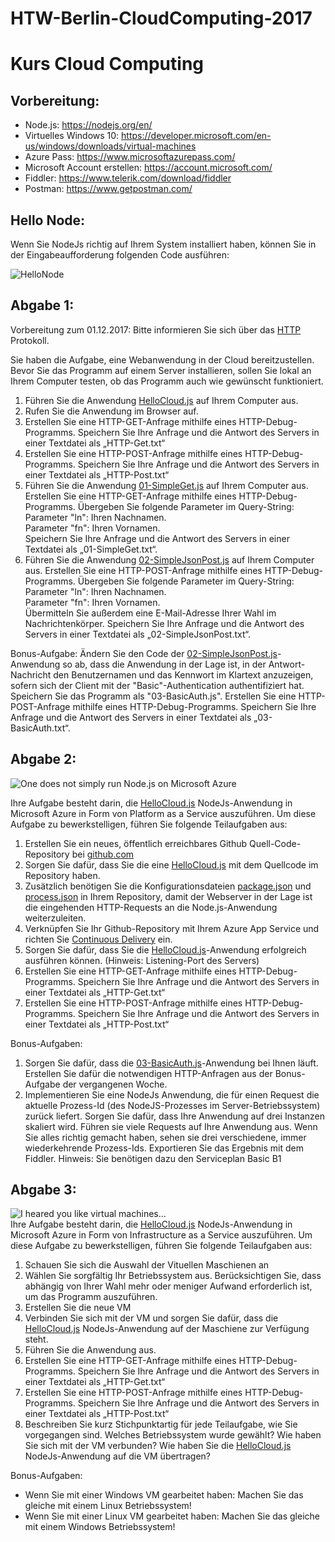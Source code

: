 # HTW-Berlin-CloudComputing-2017

# Kurs Cloud Computing

## Vorbereitung:
- Node.js: https://nodejs.org/en/
- Virtuelles Windows 10: https://developer.microsoft.com/en-us/windows/downloads/virtual-machines
- Azure Pass: https://www.microsoftazurepass.com/
- Microsoft Account erstellen: https://account.microsoft.com/
- Fiddler: https://www.telerik.com/download/fiddler
- Postman: https://www.getpostman.com/

## Hello Node:
Wenn Sie NodeJs richtig auf Ihrem System installiert haben, können Sie in der Eingabeaufforderung folgenden Code ausführen:

![HelloNode](https://github.com/rherlt/HTW-Berlin-CloudComputing-2017/blob/master/img/HelloNode.png "HelloNode")


## Abgabe 1:

Vorbereitung zum 01.12.2017: Bitte informieren Sie sich über das [HTTP](https://de.wikipedia.org/wiki/Hypertext_Transfer_Protocol) Protokoll.

Sie haben die Aufgabe, eine Webanwendung in der Cloud bereitzustellen. Bevor Sie das Programm auf einem Server installieren, sollen Sie lokal an Ihrem Computer testen, ob das Programm auch wie gewünscht funktioniert.   
1. Führen Sie die Anwendung [HelloCloud.js](https://github.com/rherlt/HTW-Berlin-CloudComputing-2017/blob/master/HelloCloud.js) auf Ihrem Computer aus.  
2. Rufen Sie die Anwendung im Browser auf.  
3. Erstellen Sie eine HTTP-GET-Anfrage mithilfe eines HTTP-Debug-Programms. Speichern Sie Ihre Anfrage und die Antwort des Servers in einer Textdatei als „HTTP-Get.txt“  
4. Erstellen Sie eine HTTP-POST-Anfrage mithilfe eines HTTP-Debug-Programms. Speichern Sie Ihre Anfrage und die Antwort des Servers in einer Textdatei als „HTTP-Post.txt“  
5. Führen Sie die Anwendung [01-SimpleGet.js](https://github.com/rherlt/HTW-Berlin-CloudComputing-2017/blob/master/01-SimpleGet.js) auf Ihrem Computer aus. Erstellen Sie eine HTTP-GET-Anfrage mithilfe eines HTTP-Debug-Programms. Übergeben Sie folgende Parameter im Query-String:  
Parameter "ln": Ihren Nachnamen.  
Parameter "fn": Ihren Vornamen.  
Speichern Sie Ihre Anfrage und die Antwort des Servers in einer Textdatei als „01-SimpleGet.txt“.  
6. Führen Sie die Anwendung [02-SimpleJsonPost.js](https://github.com/rherlt/HTW-Berlin-CloudComputing-2017/blob/master/02-SimpleJsonPost.js) auf Ihrem Computer aus. Erstellen Sie eine HTTP-POST-Anfrage mithilfe eines HTTP-Debug-Programms. Übergeben Sie folgende Parameter im Query-String:  
Parameter "ln": Ihren Nachnamen.  
Parameter "fn": Ihren Vornamen.  
Übermitteln Sie außerdem eine E-Mail-Adresse Ihrer Wahl im Nachrichtenkörper.
Speichern Sie Ihre Anfrage und die Antwort des Servers in einer Textdatei als „02-SimpleJsonPost.txt“.  

Bonus-Aufgabe:
Ändern Sie den Code der [02-SimpleJsonPost.js](https://github.com/rherlt/HTW-Berlin-CloudComputing-2017/blob/master/02-SimpleJsonPost.js)-Anwendung so ab, dass die Anwendung in der Lage ist, in der Antwort-Nachricht den Benutzernamen und das Kennwort im Klartext anzuzeigen, sofern sich der Client mit der "Basic"-Authentication authentifiziert hat. Speichern Sie das Programm als "03-BasicAuth.js". Erstellen Sie eine HTTP-POST-Anfrage mithilfe eines HTTP-Debug-Programms. Speichern Sie Ihre Anfrage und die Antwort des Servers in einer Textdatei als „03-BasicAuth.txt“.

## Abgabe 2:

![One does not simply run Node.js on Microsoft Azure](https://i.imgflip.com/alvg4.jpg "One does not simply run Node.js on Microsoft Azure")  

Ihre Aufgabe besteht darin, die [HelloCloud.js](https://github.com/rherlt/HTW-Berlin-CloudComputing-2017/blob/master/HelloCloud.js) NodeJs-Anwendung in Microsoft Azure in Form von Platform as a Service auszuführen. Um diese Aufgabe zu bewerkstelligen, führen Sie folgende Teilaufgaben aus:    

1. Erstellen Sie ein neues, öffentlich erreichbares Github Quell-Code-Repository bei [github.com](https://github.com/)  
2. Sorgen Sie dafür, dass Sie die eine [HelloCloud.js](https://github.com/rherlt/HTW-Berlin-CloudComputing-2017/blob/master/HelloCloud.js) mit dem Quellcode im Repository haben.  
3. Zusätzlich benötigen Sie die Konfigurationsdateien [package.json](https://github.com/rherlt/HTW-Berlin-CloudComputing-2017/blob/master/package.json) und [process.json](https://github.com/rherlt/HTW-Berlin-CloudComputing-2017/blob/master/process.json) in Ihrem Repository, damit der Webserver in der Lage ist die eingehenden HTTP-Requests an die Node.js-Anwendung weiterzuleiten.
4. Verknüpfen Sie Ihr Github-Repository mit Ihrem Azure App Service und richten Sie [Continuous Delivery](https://de.wikipedia.org/wiki/Continuous_Delivery) ein.
5. Sorgen Sie dafür, dass Sie die [HelloCloud.js](https://github.com/rherlt/HTW-Berlin-CloudComputing-2017/blob/master/HelloCloud.js)-Anwendung erfolgreich ausführen können. (Hinweis: Listening-Port des Servers) 
6. Erstellen Sie eine HTTP-GET-Anfrage mithilfe eines HTTP-Debug-Programms. Speichern Sie Ihre Anfrage und die Antwort des Servers in einer Textdatei als „HTTP-Get.txt“  
7. Erstellen Sie eine HTTP-POST-Anfrage mithilfe eines HTTP-Debug-Programms. Speichern Sie Ihre Anfrage und die Antwort des Servers in einer Textdatei als „HTTP-Post.txt“    


Bonus-Aufgaben:  
1. Sorgen Sie dafür, dass die [03-BasicAuth.js](https://github.com/rherlt/HTW-Berlin-CloudComputing-2017/blob/master/03-BasicAuth.js)-Anwendung bei Ihnen läuft. Erstellen Sie dafür die notwendigen HTTP-Anfragen aus der Bonus-Aufgabe der vergangenen Woche.  
2. Implementieren Sie eine NodeJs Anwendung, die für einen Request die aktuelle Prozess-Id (des NodeJS-Prozesses im Server-Betriebssystem) zurück liefert. Sorgen Sie dafür, dass Ihre Anwendung auf drei Instanzen skaliert wird. Führen sie viele Requests auf Ihre Anwendung aus. Wenn Sie alles richtig gemacht haben, sehen sie drei verschiedene, immer wiederkehrende Prozess-Ids. Exportieren Sie das Ergebnis mit dem Fiddler. Hinweis: Sie benötigen dazu den Serviceplan Basic B1

## Abgabe 3:

![I heared you like virtual machines...](http://s2.quickmeme.com/img/6f/6feb53f242d27cf7fc1747e366fe7125c4c18d8d277edf988cd85a901f386924.jpg "I heared you like virtual machines...")  
Ihre Aufgabe besteht darin, die [HelloCloud.js](https://github.com/rherlt/HTW-Berlin-CloudComputing-2017/blob/master/HelloCloud.js) NodeJs-Anwendung in Microsoft Azure in Form von Infrastructure as a Service auszuführen. Um diese Aufgabe zu bewerkstelligen, führen Sie folgende Teilaufgaben aus: 

1. Schauen Sie sich die Auswahl der Vituellen Maschienen an  
2. Wählen Sie sorgfältig Ihr Betriebssystem aus. Berücksichtigen Sie, dass abhängig von Ihrer Wahl mehr oder meniger Aufwand erforderlich ist, um das Programm auszuführen.  
3. Erstellen Sie die neue VM
4. Verbinden Sie sich mit der VM und sorgen Sie dafür, dass die [HelloCloud.js](https://github.com/rherlt/HTW-Berlin-CloudComputing-2017/blob/master/HelloCloud.js) NodeJs-Anwendung auf der Maschiene zur Verfügung steht.
5. Führen Sie die Anwendung aus.
6. Erstellen Sie eine HTTP-GET-Anfrage mithilfe eines HTTP-Debug-Programms. Speichern Sie Ihre Anfrage und die Antwort des Servers in einer Textdatei als „HTTP-Get.txt“  
7. Erstellen Sie eine HTTP-POST-Anfrage mithilfe eines HTTP-Debug-Programms. Speichern Sie Ihre Anfrage und die Antwort des Servers in einer Textdatei als „HTTP-Post.txt“    
8. Beschreiben Sie kurz Stichpunktartig für jede Teilaufgabe, wie Sie vorgegangen sind. Welches Betriebssystem wurde gewählt? Wie haben Sie sich mit der VM verbunden? Wie haben Sie die  [HelloCloud.js](https://github.com/rherlt/HTW-Berlin-CloudComputing-2017/blob/master/HelloCloud.js) NodeJs-Anwendung auf die VM übertragen?

Bonus-Aufgaben:  
- Wenn Sie mit einer Windows VM gearbeitet haben: Machen Sie das gleiche mit einem Linux Betriebssystem!  
- Wenn Sie mit einer Linux VM gearbeitet haben: Machen Sie das gleiche mit einem Windows Betriebssystem! 
